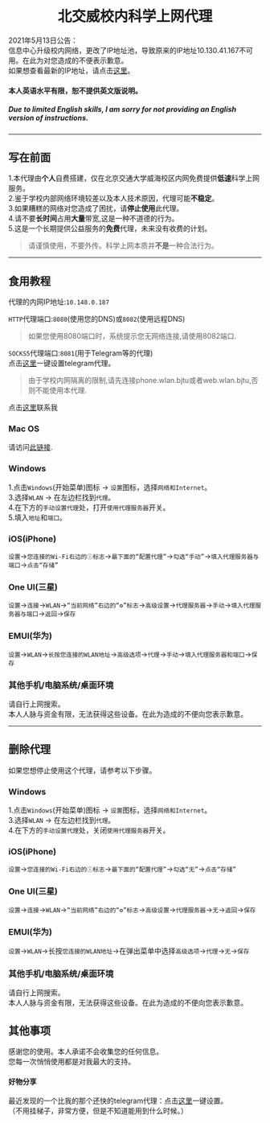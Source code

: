 # <center>北交威校内科学上网代理</center>

2021年5月13日公告：<br>
信息中心升级校内网络，更改了IP地址池，导致原来的IP地址10.130.41.167不可用。在此为对您造成的不便表示歉意。<br>
如果想查看最新的IP地址，请点击[这里](#ip)。<br>

#### 本人英语水平有限，恕不提供英文版说明。
##### Due to limited English skills, I am sorry for not providing an English version of instructions.

<hr>

## 写在前面

1.本代理由**个人**自费搭建，仅在北京交通大学威海校区内网免费提供**低速**科学上网服务。<br>
2.鉴于学校内部网络环境较差以及本人技术原因，代理可能**不稳定**。<br>
3.如果糟糕的网络对您造成了困扰，请**停止使用**此代理。<br>
4.请不要**长时间**占用**大量**带宽,这是一种不道德的行为。<br>
5.这是一个长期提供公益服务的**免费**代理，未来没有收费的计划。
>请谨慎使用，不要外传。科学上网本质并**不是**一种合法行为。

<hr>

<span id="ip"></span>
## 食用教程

代理的内网IP地址:`10.148.0.187`

`HTTP`代理端口:`8080`(使用您的DNS)或`8082`(使用远程DNS)
>如果您使用8080端口时，系统提示您无网络连接,请使用8082端口.<br>

`SOCKS5`代理端口:`8081`(用于Telegram等的代理)<br>
点击[这里](https://t.me/socks?server=10.148.0.187&port=8081)一键设置telegram代理。
>由于学校内网隔离的限制,请先连接phone.wlan.bjtu或者web.wlan.bjtu,否则不能使用本代理.

点击[这里](https://t.me/username?qizix)联系我

### Mac OS

请访问[此链接](https://support.apple.com/zh-cn/guide/mac-help/mchlp2591/mac).

### Windows

1.点击` Windows `(开始菜单)图标 -> `设置`图标，选择`网络和Internet`。<br>
3.选择`WLAN` -> 在左边栏找到`代理`。<br>
4.在下方的`手动设置代理`处，打开`使用代理服务器`开关。<br>
5.填入`地址`和`端口`。<br>


### iOS(iPhone)

`设置`->`您连接的Wi-Fi右边的ⓘ标志`->`最下面的“配置代理”`->`勾选“手动”`->`填入代理服务器与端口`->`点击“存储”`

### One UI(三星)

`设置`->`连接`->`WLAN`->`“当前网络”右边的“⚙︎”标志`->`高级设置`->`代理服务器`->`手动`->`填入代理服务器与端口`->`返回`->`保存`

### EMUI(华为)

`设置`->`WLAN`->`长按您连接的WLAN地址`->`高级选项`->`代理`->`手动`->`填入代理服务器和端口`->`保存`

### 其他手机/电脑系统/桌面环境
请自行上网搜索。<br>
本人人脉与资金有限，无法获得这些设备。在此为造成的不便向您表示歉意。

<hr>

## 删除代理

如果您想停止使用这个代理，请参考以下步骤。

### Windows

1.点击` Windows `(开始菜单)图标 -> `设置`图标，选择`网络和Internet`。<br>
3.选择`WLAN` -> 在左边栏找到`代理`。<br>
4.在下方的`手动设置代理`处，关闭`使用代理服务器`开关。<br>

### iOS(iPhone)

`设置`->`您连接的Wi-Fi右边的ⓘ标志`->`最下面的“配置代理”`->`勾选“无”`->`点击“存储”`

### One UI(三星)

`设置`->`连接`->`WLAN`->`“当前网络”右边的“⚙︎”标志`->`高级设置`->`代理服务器`->`无`->`返回`->`保存`

### EMUI(华为)

`设置`->`WLAN`->长按`您连接的WLAN地址`->在弹出菜单中选择`高级选项`->`代理`->`无`->`保存`

### 其他手机/电脑系统/桌面环境
请自行上网搜索。<br>
本人人脉与资金有限，无法获得这些设备。在此为造成的不便向您表示歉意。

## 其他事项
感谢您的使用。本人承诺不会收集您的任何信息。<br>
您每一次悄悄使用都是对我最大的支持。
#### **好物分享**
最近发现的一个比我的那个还快的telegram代理：点击[这里](tg://proxy?server=193.122.102.214&port=35013&secret=eebfb71527cc7dd19a29074780058f3269617a7572652e6d6963726f736f66742e636f6d)一键设置。
<br>（不用挂梯子，非常方便，但是不知道能用到什么时候。）

